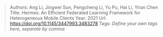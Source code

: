 > Authors: Ang Li, Jingwei Sun, Pengcheng Li, Yu Pu, Hai Li, Yiran Chen
> Title: Hermes: An Efficient Federated Learning Framework for Heterogeneous Mobile Clients
> Year: 2021
> Url: https://doi.org/10.1145/3447993.3483278
> Tags: *Define your own tags here, separate by comma*